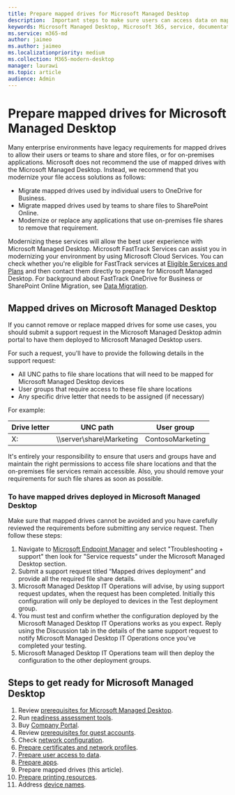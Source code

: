```yaml
---
title: Prepare mapped drives for Microsoft Managed Desktop 
description:  Important steps to make sure users can access data on mapped drives
keywords: Microsoft Managed Desktop, Microsoft 365, service, documentation
ms.service: m365-md
author: jaimeo
ms.author: jaimeo
ms.localizationpriority: medium
ms.collection: M365-modern-desktop
manager: laurawi
ms.topic: article
audience: Admin
---
```


#  Prepare mapped drives for Microsoft Managed Desktop

Many enterprise environments have legacy requirements for mapped drives to allow their users or teams to share and store files, or for on-premises applications. Microsoft does not recommend the use of mapped drives with the Microsoft Managed Desktop. Instead, we recommend that you modernize your file access solutions as follows:
  
- Migrate mapped drives used by individual users to OneDrive for Business. 
- Migrate mapped drives used by teams to share files to SharePoint Online. 
- Modernize or replace any applications that use on-premises file shares to remove that requirement.
  
Modernizing these services will allow the best user experience with Microsoft Managed Desktop. Microsoft FastTrack Services can assist you in modernizing your environment by using Microsoft Cloud Services. You can check whether you're eligible for FastTrack services at [Eligible Services and Plans](/fasttrack/m365-eligible-services-and-plans) and then contact them directly to prepare for Microsoft Managed Desktop. For background about FastTrack OneDrive for Business or SharePoint Online Migration, see [Data Migration](/fasttrack/o365-data-migration).

## Mapped drives on Microsoft Managed Desktop
 
If you cannot remove or replace mapped drives for some use cases, you should submit a support request in the Microsoft Managed Desktop admin portal to have them deployed to Microsoft Managed Desktop users.
    
For such a request, you'll have to provide the following details in the support request: 

- All UNC paths to file share locations that will need to be mapped for Microsoft Managed Desktop devices 
- User groups that require access to these file share locations 
- Any specific drive letter that needs to be assigned (if necessary)

For example:

| Drive letter | UNC path | User group |
|--------------|----------|------------|
| X:  | \\\server\share\Marketing | ContosoMarketing |

It's entirely your responsibility to ensure that users and groups have and maintain the right permissions to access file share locations and that the on-premises file services remain accessible. Also, you should remove your requirements for such file shares as soon as possible.

### To have mapped drives deployed in Microsoft Managed Desktop
 
Make sure that mapped drives cannot be avoided and you have carefully reviewed the requirements before submitting any service request. Then follow these steps:

1. Navigate to [Microsoft Endpoint Manager](https://endpoint.microsoft.com/) and select "Troubleshooting + support" then look for "Service requests" under the Microsoft Managed Desktop section.  
2. Submit a support request titled “Mapped drives deployment” and provide all the required file share details.  
3. Microsoft Managed Desktop IT Operations will advise, by using support request updates, when the request has been completed. Initially this configuration will only be deployed to devices in the Test deployment group.  
4. You must test and confirm whether the configuration deployed by the Microsoft Managed Desktop IT Operations works as you expect. Reply using the Discussion tab in the details of the same support request to notify Microsoft Managed Desktop IT Operations once you've completed your testing.  
5. Microsoft Managed Desktop IT Operations team will then deploy the configuration to the other deployment groups. 

## Steps to get ready for Microsoft Managed Desktop

1. Review [prerequisites for Microsoft Managed Desktop](prerequisites.md).
2. Run [readiness assessment tools](readiness-assessment-tool.md).
1. Buy [Company Portal](../get-started/company-portal.md).
1. Review [prerequisites for guest accounts](guest-accounts.md).
1. Check [network configuration](network.md).
1. [Prepare certificates and network profiles](certs-wifi-lan.md).
1. [Prepare user access to data](authentication.md).
1. [Prepare apps](apps.md).
1. Prepare mapped drives (this article).
1. [Prepare printing resources](printing.md).
1. Address [device names](address-device-names.md).